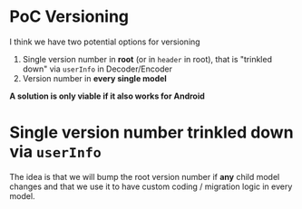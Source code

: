 # PoC Versioning

I think we have two potential options for versioning

1. Single version number in **root** (or in `header` in root), that is "trinkled down" via `userInfo` in Decoder/Encoder
2. Version number in **every single model**

**A solution is only viable if it also works for Android**

# Single version number trinkled down via `userInfo`

The idea is that we will bump the root version number if **any** child model changes and that we use it to have custom coding / migration logic in every model.

